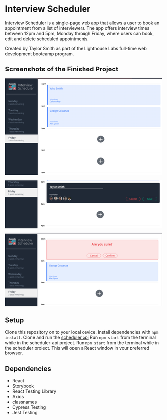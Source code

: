 # Interview Scheduler
Interview Scheduler is a single-page web app that allows a user to book an appointment from a list of interviewers. The app offers interview times between 12pm and 5pm, Monday through Friday, where users can book, edit and delete scheduled appointments.

Created by Taylor Smith as part of the Lighthouse Labs full-time web development bootcamp program. 

## Screenshots of the Finished Project
![Browse Appointments](https://github.com/t-smift/scheduler/blob/master/docs/Browse%20Available%20Appointments.png?raw=true)

![Book New Appointment](https://github.com/t-smift/scheduler/blob/master/docs/Book%20New%20Appointment.png?raw=true)

![Delete Appointment Confirmation](https://github.com/t-smift/scheduler/blob/master/docs/Confirm%20Delete%20Appointment.png?raw=true)

## Setup
Clone this repository on to your local device. 
Install dependencies with `npm install`.
Clone and run the [scheduler api](https://github.com/lighthouse-labs/scheduler-api)
Run `npm start` from the terminal while in the scheduler-api project.
Run `npm start` from the terminal while in the scheduler project.
This will open a React window in your preferred browser. 

## Dependencies
- React
- Storybook
- React Testing Library
- Axios
- classnames
- Cypress Testing
- Jest Testing

